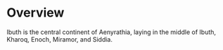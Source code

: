 # Overview
Ibuth is the central continent of Aenyrathia, laying in the middle of Ibuth, Kharoq, Enoch, Miramor, and Siddia.